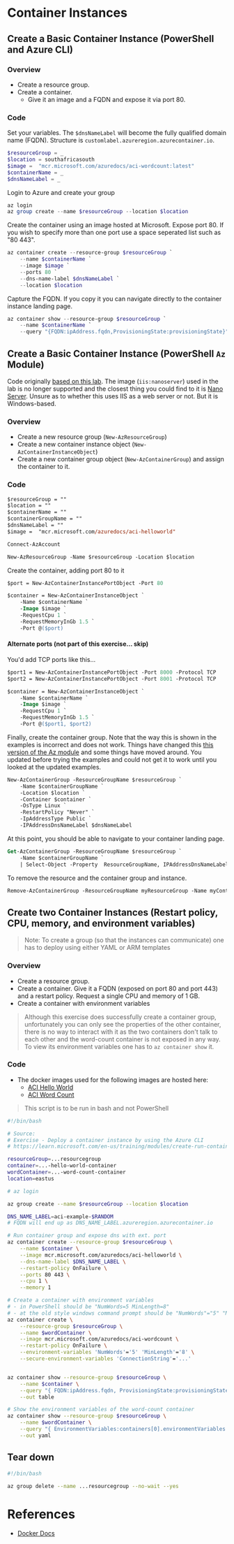 # Container Instances

## Create a Basic Container Instance (PowerShell and Azure CLI)

### Overview
- Create a resource group.
- Create a container.
    - Give it an image and a FQDN and expose it via port 80.

### Code

Set your variables. The `$dnsNameLabel` will become the fully qualified domain name (FQDN). Structure is `customlabel.azureregion.azurecontainer.io`.
```powershell
$resourceGroup = _ 
$location = southafricasouth
$image =  "mcr.microsoft.com/azuredocs/aci-wordcount:latest"
$containerName = _
$dnsNameLabel = _
```
Login to Azure and create your group
```powershell
az login
az group create --name $resourceGroup --location $location
```

Create the container using an image hosted at Microsoft. Expose port 80. If you wish to specify more than one port use a space seperated list such as "80 443".
```powershell
az container create --resource-group $resourceGroup `
    --name $containerName `
    --image $image `
    --ports 80 `
    --dns-name-label $dnsNameLabel `
    --location $location
```

Capture the FQDN. If you copy it you can navigate directly to the container instance landing page.
```powershell
az container show --resource-group $resourceGroup `
    --name $containerName `
    --query "{FQDN:ipAddress.fqdn,ProvisioningState:provisioningState}" --out table
```

## Create a Basic Container Instance (PowerShell `Az` Module)

Code originally [based on this lab](https://learn.microsoft.com/en-us/azure/container-instances/container-instances-quickstart-powershell). The image (`iis:nanoserver`) used in the lab is no longer supported and the closest thing you could find to it is [Nano Server](https://hub.docker.com/_/microsoft-windows-nanoserver). Unsure as to whether this uses IIS as a web server or not. But it is Windows-based.

### Overview
- Create a new resource group (`New-AzResourceGroup`)
- Create a new container instance object (`New-AzContainerInstanceObject`)
- Create a new container group object (`New-AzContainerGroup`) and assign the container to it.

### Code
```ps
$resourceGroup = "" 
$location = ""
$containerName = ""
$containerGroupName = ""
$dnsNameLabel = ""
$image =  "mcr.microsoft.com/azuredocs/aci-helloworld"
```

```ps
Connect-AzAccount

New-AzResourceGroup -Name $resourceGroup -Location $location
```

Create the container, adding port 80 to it
```ps
$port = New-AzContainerInstancePortObject -Port 80

$container = New-AzContainerInstanceObject `
    -Name $containerName `
    -Image $image `
    -RequestCpu 1 `
    -RequestMemoryInGb 1.5 `
    -Port @($port)
```

#### Alternate ports (not part of this exercise... skip)
You'd add TCP ports like this...
```ps
$port1 = New-AzContainerInstancePortObject -Port 8000 -Protocol TCP
$port2 = New-AzContainerInstancePortObject -Port 8001 -Protocol TCP

$container = New-AzContainerInstanceObject `
    -Name $containerName `
    -Image $image `
    -RequestCpu 1 `
    -RequestMemoryInGb 1.5 `
    -Port @($port1, $port2)
```

Finally, create the container group. Note that the way this is shown in the examples is incorrect and does not work. Things have changed this [this version of the Az module](https://learn.microsoft.com/en-us/powershell/module/az.containerinstance/new-azcontainergroup?view=azps-11.4.0) and some things have moved around. You updated before trying the examples and could not get it to work until you looked at the updated examples.

```ps
New-AzContainerGroup -ResourceGroupName $resourceGroup `
    -Name $containerGroupName `
    -Location $location `
    -Container $container `
    -OsType Linux `
    -RestartPolicy "Never" `
    -IpAddressType Public `
    -IPAddressDnsNameLabel $dnsNameLabel
```

At this point, you should be able to navigate to your container landing page.
```ps
Get-AzContainerGroup -ResourceGroupName $resourceGroup `
    -Name $containerGroupName `
    | Select-Object -Property  ResourceGroupName, IPAddressDnsNameLabel, Name 
```
To remove the resource and the container group and instance.
```ps
Remove-AzContainerGroup -ResourceGroupName myResourceGroup -Name myContainerGroup
```

## Create two Container Instances (Restart policy, CPU, memory, and environment variables)

> Note: To create a group (so that the instances can communicate) one has to deploy using either YAML or ARM templates

### Overview

- Create a resource group.
- Create a container. Give it a FQDN (exposed on port 80 and port 443) and a restart policy. Request a single CPU and memory of 1 GB.
- Create a container with environment variables

> Although this exercise does successfully create a container group, unfortunately you can only see the properties of the other container, there is no way to interact with it as the two containers don't talk to each other and the word-count container is not exposed in any way. To view its environment variables one has to `az container show` it.

### Code
- The docker images used for the following images are hosted here:
    - [ACI Hello World](https://hub.docker.com/_/microsoft-azuredocs-aci-helloworld)
    - [ACI Word Count](https://hub.docker.com/_/microsoft-azuredocs-aci-wordcount)

> This script is to be run in bash and not PowerShell

```bash
#!/bin/bash

# Source:
# Exercise - Deploy a container instance by using the Azure CLI
# https://learn.microsoft.com/en-us/training/modules/create-run-container-images-azure-container-instances/3-run-azure-container-instances-cloud-shell

resourceGroup=...resourcegroup
container=...-hello-world-container
wordContainer=...-word-count-container
location=eastus

# az login

az group create --name $resourceGroup --location $location

DNS_NAME_LABEL=aci-example-$RANDOM
# FQDN will end up as DNS_NAME_LABEL.azureregion.azurecontainer.io

# Run container group and expose dns with ext. port
az container create --resource-group $resourceGroup \
    --name $container \
    --image mcr.microsoft.com/azuredocs/aci-helloworld \
    --dns-name-label $DNS_NAME_LABEL \
    --restart-policy OnFailure \
    --ports 80 443 \
    --cpu 1 \
    --memory 1

# Create a container with environment variables
# - in PowerShell should be "NumWords=5 MinLength=8"
# - at the old style windows command prompt should be "NumWords"="5" "MinLength"="8"
az container create \
    --resource-group $resourceGroup \
    --name $wordContainer \
    --image mcr.microsoft.com/azuredocs/aci-wordcount \
    --restart-policy OnFailure \
    --environment-variables 'NumWords'='5' 'MinLength'='8' \
    --secure-environment-variables 'ConnectionString'='...'


az container show --resource-group $resourceGroup \
    --name $container \
    --query "{ FQDN:ipAddress.fqdn, ProvisioningState:provisioningState }" \
    --out table

# Show the environment variables of the word-count container
az container show --resource-group $resourceGroup \
    --name $wordContainer \
    --query "{ EnvironmentVariables:containers[0].environmentVariables }" \
    --out yaml
```

## Tear down

```bash
#!/bin/bash

az group delete --name ...resourcegroup --no-wait --yes
```

# References

- [Docker Docs](https://docs.docker.com/get-started/overview/)